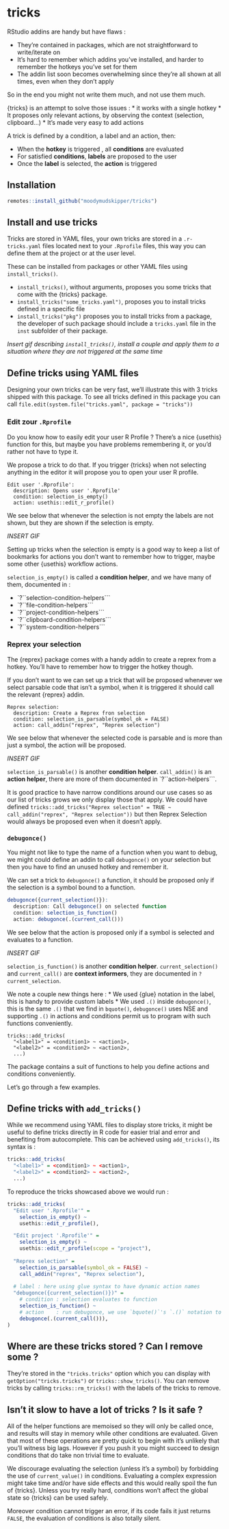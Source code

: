 
<!-- README.md is generated from README.Rmd. Please edit that file -->

# tricks

RStudio addins are handy but have flaws :

-   They’re contained in packages, which are not straightforward to
    write/iterate on
-   It’s hard to remember which addins you’ve installed, and harder to
    remember the hotkeys you’ve set for them
-   The addin list soon becomes overwhelming since they’re all shown at
    all times, even when they don’t apply

So in the end you might not write them much, and not use them much.

{tricks} is an attempt to solve those issues : \* it works with a single
hotkey \* It proposes only relevant actions, by observing the context
(selection, clipboard…) \* It’s made very easy to add actions

A trick is defined by a condition, a label and an action, then:

-   When the **hotkey** is triggered , all **conditions** are evaluated
-   For satisfied **conditions**, **labels** are proposed to the user
-   Once the **label** is selected, the **action** is triggered

## Installation

``` r
remotes::install_github("moodymudskipper/tricks")
```

## Install and use tricks

Tricks are stored in YAML files, your own tricks are stored in a
`.r-tricks.yaml` files located next to your `.Rprofile` files, this way
you can define them at the project or at the user level.

These can be installed from packages or other YAML files using
`install_tricks()`.

-   `install_tricks()`, without arguments, proposes you some tricks that
    come with the {tricks} package.
-   `install_tricks("some_tricks.yaml")`, proposes you to install tricks
    defined in a specific file
-   `install_tricks("pkg")` proposes you to install tricks from a
    package, the developer of such package should include a
    `tricks.yaml` file in the `inst` subfolder of their package.

*Insert gif describing `install_tricks()`, install a couple and apply
them to a situation where they are not triggered at the same time*

## Define tricks using YAML files

Designing your own tricks can be very fast, we’ll illustrate this with 3
tricks shipped with this package. To see all tricks defined in this
package you can call
`file.edit(system.file("tricks.yaml", package = "tricks"))`

### Edit zour `.Rprofile`

Do you know how to easily edit your user R Profile ? There’s a nice
{usethis} function for this, but maybe you have problems remembering it,
or you’d rather not have to type it.

We propose a trick to do that. If you trigger {tricks} when not
selecting anything in the editor it will propose you to open your user R
profile.

    Edit user '.Rprofile':
      description: Opens user '.Rprofile'
      condition: selection_is_empty()
      action: usethis::edit_r_profile()

We see below that whenever the selection is not empty the labels are not
shown, but they are shown if the selection is empty.

*INSERT GIF*

Setting up tricks when the selection is empty is a good way to keep a
list of bookmarks for actions you don’t want to remember how to trigger,
maybe some other {usethis} workflow actions.

`selection_is_empty()` is called a **condition helper**, and we have
many of them, documented in :

-   \`?\`\`selection-condition-helpers\`\`\`
-   \`?\`\`file-condition-helpers\`\`\`
-   \`?\`\`project-condition-helpers\`\`\`
-   \`?\`\`clipboard-condition-helpers\`\`\`
-   \`?\`\`system-condition-helpers\`\`\`

### Reprex your selection

The {reprex} package comes with a handy addin to create a reprex from a
hotkey. You’ll have to remember how to trigger the hotkey though.

If you don’t want to we can set up a trick that will be proposed
whenever we select parsable code that isn’t a symbol, when it is
triggered it should call the relevant {reprex} addin.

    Reprex selection:
      description: Create a Reprex fron selection
      condition: selection_is_parsable(symbol_ok = FALSE)
      action: call_addin("reprex", "Reprex selection")

We see below that whenever the selected code is parsable and is more
than just a symbol, the action will be proposed.

*INSERT GIF*

`selection_is_parsable()` is another **condition helper**.
`call_addin()` is an **action helper**, there are more of them
documented in \`?\`\`action-helpers\`\`\`.

It is good practice to have narrow conditions around our use cases so as
our list of tricks grows we only display those that apply. We could have
defined
`tricks::add_tricks("Reprex selection" = TRUE ~ call_addin("reprex", "Reprex selection"))`
but then Reprex Selection would always be proposed even when it doesn’t
apply.

### `debugonce()`

You might not like to type the name of a function when you want to
debug, we might could define an addin to call `debugonce()` on your
selection but then you have to find an unused hotkey and remember it.

We can set a trick to `debugonce()` a function, it should be proposed
only if the selection is a symbol bound to a function.

``` r
debugonce({current_selection()}):
  description: Call debugonce() on selected function
  condition: selection_is_function()
  action: debugonce(.(current_call()))
```

We see below that the action is proposed only if a symbol is selected
and evaluates to a function.

*INSERT GIF*

`selection_is_function()` is another **condition helper**.
`current_selection()` and `current_call()` are **context informers**,
they are documented in `?current_selection`.

We note a couple new things here : \* We used {glue} notation in the
label, this is handy to provide custom labels \* We used `.()` inside
`debugonce()`, this is the same `.()` that we find in `bquote()`,
`debugonce()` uses NSE and supporting `.()` in actions and conditions
permit us to program with such functions conveniently.

    tricks::add_tricks(
      "<label1>" = <condition1> ~ <action1>, 
      "<label2>" = <condition2> ~ <action2>, 
      ...)

The package contains a suit of functions to help you define actions and
conditions conveniently.

Let’s go through a few examples.

## Define tricks with `add_tricks()`

While we recommend using YAML files to display store tricks, it might be
useful to define tricks directly in R code for easier trial and error
and benefiting from autocomplete. This can be achieved using
`add_tricks()`, its syntax is :

``` r
tricks::add_tricks(
  "<label1>" = <condition1> ~ <action1>, 
  "<label2>" = <condition2> ~ <action2>, 
  ...)
```

To reproduce the tricks showcased above we would run :

``` r
tricks::add_tricks(
  "Edit user '.Rprofile'" =
    selection_is_empty() ~     
    usethis::edit_r_profile(), 

  "Edit project '.Rprofile'" =
    selection_is_empty() ~                      
    usethis::edit_r_profile(scope = "project"), 
  
  "Reprex selection" =
    selection_is_parsable(symbol_ok = FALSE) ~  
    call_addin("reprex", "Reprex selection"),
  
  # label : here using glue syntax to have dynamic action names
  "debugonce({current_selection()})" = 
    # condition : selection evaluates to function
    selection_is_function() ~ 
    # action    : run debugonce, we use `bquote()`'s `.()` notation to work around NSE issues
    debugonce(.(current_call())),      
)
```

## Where are these tricks stored ? Can I remove some ?

They’re stored in the `"tricks.tricks"` option which you can display
with `getOption("tricks.tricks")` or `tricks::show_tricks()`. You can
remove tricks by calling `tricks::rm_tricks()` with the labels of the
tricks to remove.

## Isn’t it slow to have a lot of tricks ? Is it safe ?

All of the helper functions are memoised so they will only be called
once, and results will stay in memory while other conditions are
evaluated. Given that most of these operations are pretty quick to begin
with it’s unlikely that you’ll witness big lags. However if you push it
you might succeed to design conditions that do take non trivial time to
evaluate.

We discourage evaluating the selection (unless it’s a symbol) by
forbidding the use of `current_value()` in conditions. Evaluating a
complex expression might take time and/or have side effects and this
would really spoil the fun of {tricks}. Unless you try really hard,
conditions won’t affect the global state so {tricks} can be used safely.

Moreover condition cannot trigger an error, if its code fails it just
returns `FALSE`, the evaluation of conditions is also totally silent.
